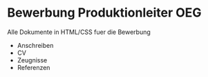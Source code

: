 # Bewerbung Produktionleiter OEG

Alle Dokumente in HTML/CSS fuer die Bewerbung
* Anschreiben
* CV
* Zeugnisse
* Referenzen


